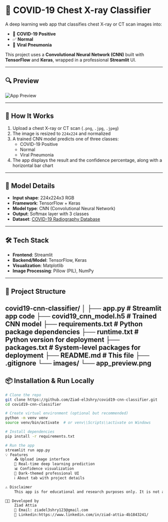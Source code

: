 # 🩻 COVID-19 Chest X-ray Classifier

A deep learning web app that classifies chest X-ray or CT scan images into:
- 🦠 **COVID-19 Positive**
- ✅ **Normal**
- 🤒 **Viral Pneumonia**

This project uses a **Convolutional Neural Network (CNN)** built with **TensorFlow** and **Keras**, wrapped in a professional **Streamlit** UI.

---

## 🔍 Preview

![App Preview](app_preview.png)

---

## 🧠 How It Works

1. Upload a chest X-ray or CT scan (`.png`, `.jpg`, `.jpeg`)
2. The image is resized to `224x224` and normalized
3. A trained CNN model predicts one of three classes:
   - COVID-19 Positive
   - Normal
   - Viral Pneumonia
4. The app displays the result and the confidence percentage, along with a horizontal bar chart

---

## 🧪 Model Details

- **Input shape**: 224x224x3 RGB
- **Framework**: TensorFlow + Keras
- **Model type**: CNN (Convolutional Neural Network)
- **Output**: Softmax layer with 3 classes
- **Dataset**: [COVID-19 Radiography Database](https://www.kaggle.com/datasets/tawsifurrahman/covid19-radiography-database)

---

## 🛠️ Tech Stack

- **Frontend**: Streamlit
- **Backend/Model**: TensorFlow, Keras
- **Visualization**: Matplotlib
- **Image Processing**: Pillow (PIL), NumPy

---

## 📂 Project Structure

covid19-cnn-classifier/
│
├── app.py # Streamlit app code
├── covid19_cnn_model.h5 # Trained CNN model
├── requirements.txt # Python package dependencies
├── runtime.txt # Python version for deployment
├── packages.txt # System-level packages for deployment
├── README.md # This file
├── .gitignore
└── images/
└── app_preview.png
---

## 📦 Installation & Run Locally

```bash
# Clone the repo
git clone https://github.com/Ziad-el3shry/covid19-cnn-classifier.git
cd covid19-cnn-classifier

# Create virtual environment (optional but recommended)
python -m venv venv
source venv/bin/activate  # or venv\\Scripts\\activate on Windows

# Install dependencies
pip install -r requirements.txt

# Run the app
streamlit run app.py
💡 Features
    📤 Upload image interface
    🧠 Real-time deep learning prediction
    📊 Confidence visualization
    🎨 Dark-themed professional UI
    ℹ️ About tab with project details

⚠️ Disclaimer
    This app is for educational and research purposes only. It is not a medical diagnostic tool and should not be used for clinical decisions.

👨‍💻 Developed by
    Ziad Attia
    📧 Email: ziadel3shry123@gmail.com
    🔗 Linkedin:https://www.linkedin.com/in/ziad-attia-4b1843241/
